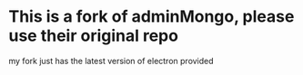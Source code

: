 # This is a fork of adminMongo, please use their original repo
my fork just has the latest version of electron provided
